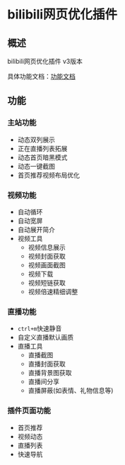 # bilibili网页优化插件

## 概述

bilibili网页优化插件 v3版本

具体功能文档：[功能文档](https://bili-tool-doc.vercel.app/)



## 功能

### 主站功能

- 动态双列展示
- 正在直播列表拓展
- 动态首页暗黑模式
- 动态一键截图
- 首页推荐视频布局优化

### 视频功能

- 自动循环
- 自动宽屏
- 自动展开简介
- 视频工具
  - 视频信息展示
  - 视频封面获取
  - 视频画面截图
  - 视频下载
  - 视频短链获取
  - 视频倍速精细调整

### 直播功能
- `ctrl+m`快速静音
- 自定义直播默认画质
- 直播工具
  - 直播截图
  - 直播封面获取
  - 直播背景图获取
  - 直播间分享
  - 直播屏蔽(如表情、礼物信息等)

### 插件页面功能

- 首页推荐
- 视频动态
- 直播列表
- 快速导航